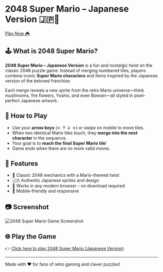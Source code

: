 # 2048 Super Mario – Japanese Version 🇯🇵🍄

[Play Now 🎮](https://kaloodinaz.github.io/2048-mario/)

## 🕹️ What is 2048 Super Mario?

**2048 Super Mario – Japanese Version** is a fun and nostalgic twist on the classic 2048 puzzle game. Instead of merging numbered tiles, players combine iconic **Super Mario characters** and items inspired by the Japanese version of the beloved franchise.

Each merge reveals a new sprite from the retro Mario universe—think mushrooms, fire flowers, Yoshis, and even Bowser—all styled in pixel-perfect Japanese artwork.

## 📜 How to Play

- Use your **arrow keys** (← ↑ ↓ →) or swipe on mobile to move tiles.
- When two identical Mario tiles touch, they **merge into the next character** in the sequence.
- Your goal is to **reach the final Super Mario tile**!
- Game ends when there are no more valid moves.

## 🎨 Features

- 🧩 Classic 2048 mechanics with a Mario-themed twist  
- 🇯🇵 Authentic Japanese sprites and design  
- 💾 Works in any modern browser – no download required  
- 📱 Mobile-friendly and responsive

## 📷 Screenshot

![2048 Super Mario Game Screenshot](https://kaloodinaz.github.io/2048-mario/screenshot.png)

## 🌐 Play the Game

👉 [Click here to play 2048 Super Mario (Japanese Version)](https://kaloodinaz.github.io/2048-mario/)

---

Made with ❤️ for fans of retro gaming and clever puzzles!
